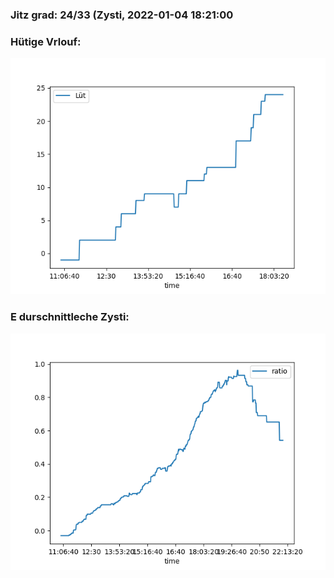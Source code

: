 ### Jitz grad: 24/33 (Zysti, 2022-01-04 18:21:00

### Hütige Vrlouf:
![Graph](Today.png)

### E durschnittleche Zysti:
![Graph](Zysti.png)
